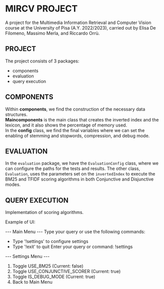 # MIRCV PROJECT

A project for the Multimedia Information Retrieval and Computer Vision course at the University of Pisa (A.Y. 2022/2023), carried out by Elisa De Filomeno, Massimo Merla, and Riccardo Orrù.

## PROJECT

The project consists of 3 packages:
- components
- evaluation
- query execution

## COMPONENTS
Within **components**, we find the construction of the necessary data structures.  
**Maincomponents** is the main class that creates the inverted index and the lexicon, and it also shows the percentage of memory used.  
In the **config** class, we find the final variables where we can set the enabling of stemming and stopwords, compression, and debug mode.


## EVALUATION
In the `evaluation` package, we have the `EvaluationConfig` class, where we can configure the paths for the tests and results. 
The other class, `Evaluation`, uses the parameters set on the `invertedIndex` to execute the BM25 and TFIDF scoring algorithms in both Conjunctive and Disjunctive modes.

## QUERY EXECUTION

Implementation of scoring algorithms.


Example of UI:

--- Main Menu ---
Type your query or use the following commands:
- Type '!settings' to configure settings
- Type '!exit' to quit
Enter your query or command: !settings

--- Settings Menu ---
1. Toggle USE_BM25 (Current: false)
2. Toggle USE_CONJUNCTIVE_SCORER (Current: true)
3. Toggle IS_DEBUG_MODE (Current: true)
4. Back to Main Menu
